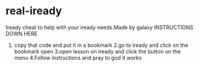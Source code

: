 # real-iready
Iready cheat to help with your iready needs.Made by galaxy
INSTRUCTIONS DOWN HERE
1. copy that code and put it in a bookmark
2.go to iready and click on the bookmark open
3.open lesson on iready and click the button on the menu
4.Follow instructions and pray to god it works
